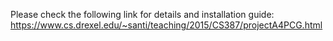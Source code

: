 Please check the following link for details and installation guide: https://www.cs.drexel.edu/~santi/teaching/2015/CS387/projectA4PCG.html
